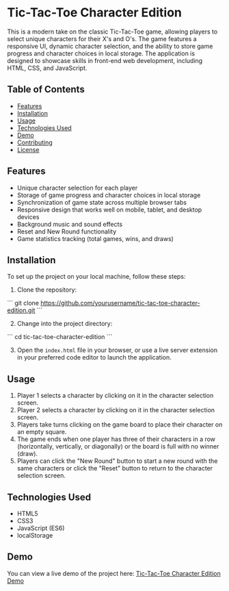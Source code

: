 # Tic-Tac-Toe Character Edition

This is a modern take on the classic Tic-Tac-Toe game, allowing players to select unique characters for their X's and O's. The game features a responsive UI, dynamic character selection, and the ability to store game progress and character choices in local storage. The application is designed to showcase skills in front-end web development, including HTML, CSS, and JavaScript.

## Table of Contents

- [Features](#features)
- [Installation](#installation)
- [Usage](#usage)
- [Technologies Used](#technologies-used)
- [Demo](#demo)
- [Contributing](#contributing)
- [License](#license)

## Features

- Unique character selection for each player
- Storage of game progress and character choices in local storage
- Synchronization of game state across multiple browser tabs
- Responsive design that works well on mobile, tablet, and desktop devices
- Background music and sound effects
- Reset and New Round functionality
- Game statistics tracking (total games, wins, and draws)

## Installation

To set up the project on your local machine, follow these steps:

1. Clone the repository:

\```
git clone https://github.com/yourusername/tic-tac-toe-character-edition.git
\```

2. Change into the project directory:

\```
cd tic-tac-toe-character-edition
\```

3. Open the `index.html` file in your browser, or use a live server extension in your preferred code editor to launch the application.

## Usage

1. Player 1 selects a character by clicking on it in the character selection screen.
2. Player 2 selects a character by clicking on it in the character selection screen.
3. Players take turns clicking on the game board to place their character on an empty square.
4. The game ends when one player has three of their characters in a row (horizontally, vertically, or diagonally) or the board is full with no winner (draw).
5. Players can click the "New Round" button to start a new round with the same characters or click the "Reset" button to return to the character selection screen.

## Technologies Used

- HTML5
- CSS3
- JavaScript (ES6)
- localStorage

## Demo

You can view a live demo of the project here: [Tic-Tac-Toe Character Edition Demo](https://yourusername.github.io/tic-tac-toe-character-edition/)


